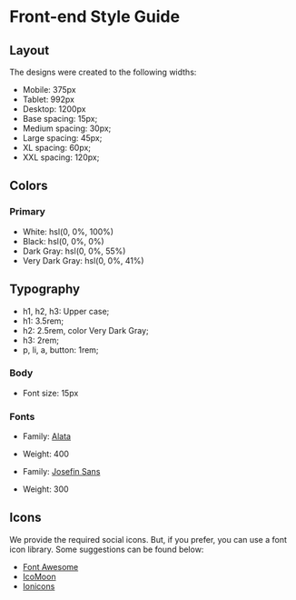 # Front-end Style Guide

## Layout

The designs were created to the following widths:

- Mobile: 375px
- Tablet: 992px
- Desktop: 1200px
- Base spacing: 15px;
- Medium spacing: 30px;
- Large spacing: 45px;
- XL spacing: 60px;
- XXL spacing: 120px;

## Colors

### Primary

- White: hsl(0, 0%, 100%)
- Black: hsl(0, 0%, 0%)
- Dark Gray: hsl(0, 0%, 55%)
- Very Dark Gray: hsl(0, 0%, 41%)


## Typography

- h1, h2, h3: Upper case;
- h1: 3.5rem;
- h2: 2.5rem, color Very Dark Gray;
- h3: 2rem;
- p, li, a, button: 1rem;

### Body

- Font size: 15px

### Fonts

- Family: [Alata](https://fonts.google.com/specimen/Alata)
- Weight: 400

- Family: [Josefin Sans](https://fonts.google.com/specimen/Josefin+Sans)
- Weight: 300

## Icons

We provide the required social icons. But, if you prefer, you can use a font icon library. Some suggestions can be found below:

- [Font Awesome](https://fontawesome.com)
- [IcoMoon](https://icomoon.io)
- [Ionicons](https://ionicons.com)
